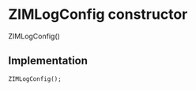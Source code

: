 


# ZIMLogConfig constructor







ZIMLogConfig()





## Implementation

```dart
ZIMLogConfig();
```







